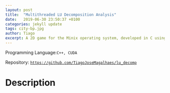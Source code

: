 ```yaml
---
layout: post
title:  "Multithreaded LU Decomposition Analysis"
date:   2019-06-30 23:50:37 +0100
categories: jekyll update
tags: city-bp.jpg
author: Tiago
excerpt: A 2D game for the Minix operating system, developed in C using only the C standard library and Minix's OS API.
---
```


Programming Language:`C++, CUDA`

Repository: [`https://github.com/TiagoJoseMagalhaes/lu_decomp`](https://github.com/TiagoJoseMagalhaes/lu_decomp)

# Description